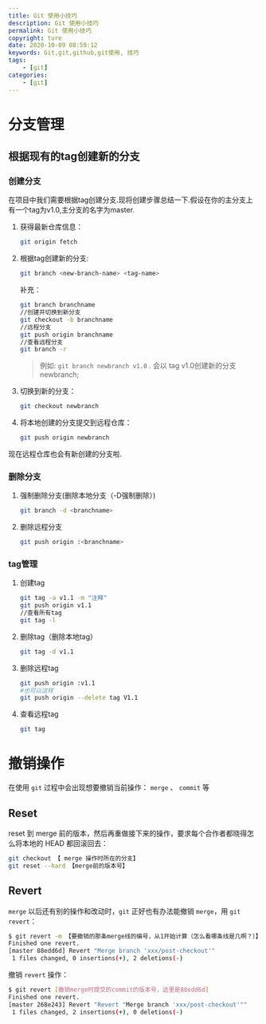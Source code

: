 ```yaml
---
title: Git 使用小技巧
description: Git 使用小技巧
permalink: Git 使用小技巧
copyright: ture
date: 2020-10-09 08:59:12
keywords: Git,git,github,git使用, 技巧
tags:
	- [git]
categories:
	- [git]
---
```


# 分支管理

## 根据现有的tag创建新的分支
### 创建分支

在项目中我们需要根据tag创建分支.现将创建步骤总结一下.假设在你的主分支上有一个tag为v1.0,主分支的名字为master.

1. 获得最新仓库信息：
	```Bash
	git origin fetch
	```

2. 根据tag创建新的分支:
	```Bash
	git branch <new-branch-name> <tag-name>
	```

	补充：
	```Bash
	git branch branchname
	//创建并切换到新分支
	git checkout -b branchname
	//远程分支
	git push origin branchname
	//查看远程分支
	git branch -r
	```

	>例如:	```git branch newbranch v1.0``` . 会以 tag v1.0创建新的分支newbranch;


<!-- more -->

3. 切换到新的分支：
	```Bash
	git checkout newbranch
	```

4. 将本地创建的分支提交到远程仓库：
	```Bash
	git push origin newbranch
	```

现在远程仓库也会有新创建的分支啦.

### 删除分支
1. 强制删除分支(删除本地分支（-D强制删除）)
	```Bash
	git branch -d <branchname>
	```
2. 删除远程分支
	```Bash
	git push origin :<branchname>
	```

### tag管理

1. 创建tag
	```Bash
	git tag -a v1.1 -m "注释"
	git push origin v1.1
	//查看所有tag
	git tag -l
	```
2. 删除tag（删除本地tag）
	```Bash
	git tag -d v1.1
	```
3. 删除远程tag
	```Bash
	git push origin :v1.1 
	#也可以这样
	git push origin --delete tag V1.1
	```

4. 查看远程tag
	```Bash
	git tag
	```

# 撤销操作

在使用 ```git``` 过程中会出现想要撤销当前操作： ```merge``` 、 ```commit``` 等

## Reset
reset 到 merge 前的版本，然后再重做接下来的操作，要求每个合作者都晓得怎么将本地的 HEAD 都回滚回去：

```Bash
git checkout 【 merge 操作时所在的分支】
git reset --hard 【merge前的版本号】
```

## Revert

```merge``` 以后还有别的操作和改动时，```git``` 正好也有办法能撤销 ```merge```，用 ```git revert```：

```Bash
$ git revert -m 【要撤销的那条merge线的编号，从1开始计算（怎么看哪条线是几啊？）】 【merge前的版本号】
Finished one revert.
[master 88edd6d] Revert "Merge branch 'xxx/post-checkout'"
 1 files changed, 0 insertions(+), 2 deletions(-)
```

撤销 ```revert``` 操作：

```Bash
$ git revert [撤销merge时提交的commit的版本号，这里是88edd6d]
Finished one revert.
[master 268e243] Revert "Revert "Merge branch 'xxx/post-checkout'""
 1 files changed, 2 insertions(+), 0 deletions(-)
```